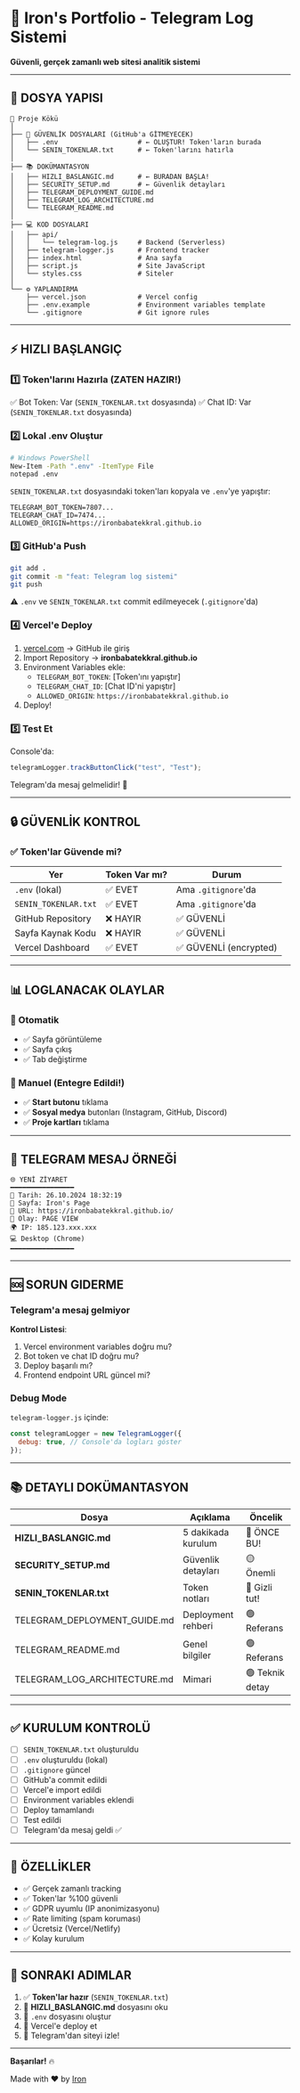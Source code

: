 # 🚀 Iron's Portfolio - Telegram Log Sistemi

**Güvenli, gerçek zamanlı web sitesi analitik sistemi**

---

## 📂 DOSYA YAPISI

```
📁 Proje Kökü
│
├── 🔐 GÜVENLİK DOSYALARI (GitHub'a GİTMEYECEK)
│   ├── .env                    # ← OLUŞTUR! Token'ların burada
│   └── SENIN_TOKENLAR.txt      # ← Token'larını hatırla
│
├── 📚 DOKÜMANTASYON
│   ├── HIZLI_BASLANGIC.md      # ← BURADAN BAŞLA!
│   ├── SECURITY_SETUP.md       # ← Güvenlik detayları
│   ├── TELEGRAM_DEPLOYMENT_GUIDE.md
│   ├── TELEGRAM_LOG_ARCHITECTURE.md
│   └── TELEGRAM_README.md
│
├── 💻 KOD DOSYALARI
│   ├── api/
│   │   └── telegram-log.js     # Backend (Serverless)
│   ├── telegram-logger.js      # Frontend tracker
│   ├── index.html              # Ana sayfa
│   ├── script.js               # Site JavaScript
│   └── styles.css              # Siteler
│
└── ⚙️ YAPLANDIRMA
    ├── vercel.json             # Vercel config
    ├── .env.example            # Environment variables template
    └── .gitignore              # Git ignore rules
```

---

## ⚡ HIZLI BAŞLANGIÇ

### 1️⃣ Token'larını Hazırla (ZATEN HAZIR!)

✅ Bot Token: Var (`SENIN_TOKENLAR.txt` dosyasında)
✅ Chat ID: Var (`SENIN_TOKENLAR.txt` dosyasında)

### 2️⃣ Lokal .env Oluştur

```bash
# Windows PowerShell
New-Item -Path ".env" -ItemType File
notepad .env
```

`SENIN_TOKENLAR.txt` dosyasındaki token'ları kopyala ve `.env`'ye yapıştır:

```env
TELEGRAM_BOT_TOKEN=7807...
TELEGRAM_CHAT_ID=7474...
ALLOWED_ORIGIN=https://ironbabatekkral.github.io
```

### 3️⃣ GitHub'a Push

```bash
git add .
git commit -m "feat: Telegram log sistemi"
git push
```

⚠️ `.env` ve `SENIN_TOKENLAR.txt` commit edilmeyecek (`.gitignore`'da)

### 4️⃣ Vercel'e Deploy

1. [vercel.com](https://vercel.com) → GitHub ile giriş
2. Import Repository → **ironbabatekkral.github.io**
3. Environment Variables ekle:
   - `TELEGRAM_BOT_TOKEN`: [Token'ını yapıştır]
   - `TELEGRAM_CHAT_ID`: [Chat ID'ni yapıştır]
   - `ALLOWED_ORIGIN`: `https://ironbabatekkral.github.io`
4. Deploy!

### 5️⃣ Test Et

Console'da:

```javascript
telegramLogger.trackButtonClick("test", "Test");
```

Telegram'da mesaj gelmelidir! 🎉

---

## 🔒 GÜVENLİK KONTROL

### ✅ Token'lar Güvende mi?

| Yer                  | Token Var mı? | Durum                  |
| -------------------- | ------------- | ---------------------- |
| `.env` (lokal)       | ✅ EVET       | Ama `.gitignore`'da    |
| `SENIN_TOKENLAR.txt` | ✅ EVET       | Ama `.gitignore`'da    |
| GitHub Repository    | ❌ HAYIR      | ✅ GÜVENLİ             |
| Sayfa Kaynak Kodu    | ❌ HAYIR      | ✅ GÜVENLİ             |
| Vercel Dashboard     | ✅ EVET       | ✅ GÜVENLİ (encrypted) |

---

## 📊 LOGLANACAK OLAYLAR

### 🤖 Otomatik

- ✅ Sayfa görüntüleme
- ✅ Sayfa çıkış
- ✅ Tab değiştirme

### 🎯 Manuel (Entegre Edildi!)

- ✅ **Start butonu** tıklama
- ✅ **Sosyal medya** butonları (Instagram, GitHub, Discord)
- ✅ **Proje kartları** tıklama

---

## 📱 TELEGRAM MESAJ ÖRNEĞİ

```
🌐 YENİ ZİYARET
━━━━━━━━━━━━━━━━
📅 Tarih: 26.10.2024 18:32:19
📄 Sayfa: Iron's Page
🔗 URL: https://ironbabatekkral.github.io/
🎯 Olay: PAGE VIEW
🌍 IP: 185.123.xxx.xxx
💻 Desktop (Chrome)
━━━━━━━━━━━━━━━━
```

---

## 🆘 SORUN GIDERME

### Telegram'a mesaj gelmiyor

**Kontrol Listesi**:

1. Vercel environment variables doğru mu?
2. Bot token ve chat ID doğru mu?
3. Deploy başarılı mı?
4. Frontend endpoint URL güncel mi?

### Debug Mode

`telegram-logger.js` içinde:

```javascript
const telegramLogger = new TelegramLogger({
  debug: true, // Console'da logları göster
});
```

---

## 📚 DETAYLI DOKÜMANTASYON

| Dosya                        | Açıklama           | Öncelik         |
| ---------------------------- | ------------------ | --------------- |
| **HIZLI_BASLANGIC.md**       | 5 dakikada kurulum | 🔴 ÖNCE BU!     |
| **SECURITY_SETUP.md**        | Güvenlik detayları | 🟡 Önemli       |
| **SENIN_TOKENLAR.txt**       | Token notları      | 🔴 Gizli tut!   |
| TELEGRAM_DEPLOYMENT_GUIDE.md | Deployment rehberi | 🟢 Referans     |
| TELEGRAM_README.md           | Genel bilgiler     | 🟢 Referans     |
| TELEGRAM_LOG_ARCHITECTURE.md | Mimari             | 🟢 Teknik detay |

---

## ✅ KURULUM KONTROLÜ

- [ ] `SENIN_TOKENLAR.txt` oluşturuldu
- [ ] `.env` oluşturuldu (lokal)
- [ ] `.gitignore` güncel
- [ ] GitHub'a commit edildi
- [ ] Vercel'e import edildi
- [ ] Environment variables eklendi
- [ ] Deploy tamamlandı
- [ ] Test edildi
- [ ] Telegram'da mesaj geldi ✅

---

## 🎯 ÖZELLİKLER

- ✅ Gerçek zamanlı tracking
- ✅ Token'lar %100 güvenli
- ✅ GDPR uyumlu (IP anonimizasyonu)
- ✅ Rate limiting (spam koruması)
- ✅ Ücretsiz (Vercel/Netlify)
- ✅ Kolay kurulum

---

## 🚀 SONRAKI ADIMLAR

1. ✅ **Token'lar hazır** (`SENIN_TOKENLAR.txt`)
2. 📝 **HIZLI_BASLANGIC.md** dosyasını oku
3. 🔧 `.env` dosyasını oluştur
4. 🚀 Vercel'e deploy et
5. 🎉 Telegram'dan siteyi izle!

---

**Başarılar!** 🔥

Made with ❤️ by [Iron](https://github.com/ironbabatekkral)
